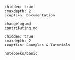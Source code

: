 ```{include} ../README.md
```

```{toctree}
:hidden: true
:maxdepth: 2
:caption: Documentation

changelog.md
contributing.md
```

```{toctree}
:hidden: true
:maxdepth: 2
:caption: Examples & Tutorials

notebooks/basic
```
